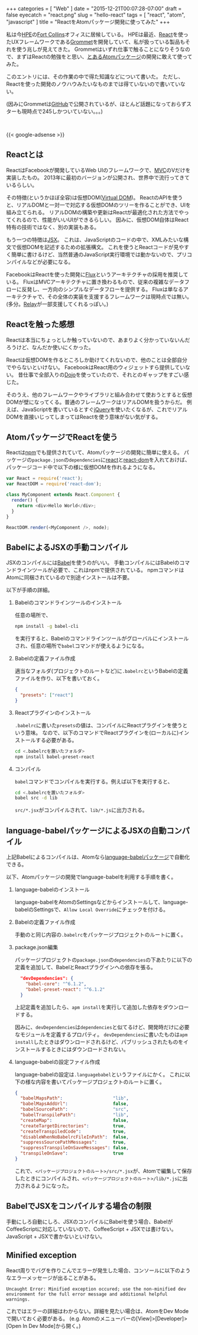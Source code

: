 +++
categories = [ "Web" ]
date = "2015-12-21T00:07:28-07:00"
draft = false
eyecatch = "react.png"
slug = "hello-react"
tags = [ "react", "atom", "javascript" ]
title = "ReactをAtomパッケージ開発に使ってみた"
+++

私は今[HPE](https://www.hpe.com/us/en/home.html)の[Fort Collins](https://ja.wikipedia.org/wiki/%E3%83%95%E3%82%A9%E3%83%BC%E3%83%88%E3%83%BB%E3%82%B3%E3%83%AA%E3%83%B3%E3%82%BA_%28%E3%82%B3%E3%83%AD%E3%83%A9%E3%83%89%E5%B7%9E%29)オフィスに居候している。
HPEは最近、[React](https://facebook.github.io/react/)を使ったUXフレームワークである[Grommet](http://www.grommet.io/docs/)を開発していて、私が扱っている製品もそれを使う兆しが見えてきた。
Grommetはいずれ仕事で触ることになりそうなので、まずはReactの勉強をと思い、[とあるAtomパッケージ](https://www.kaitoy.xyz/2015/12/19/atom-impress/)の開発に敢えて使ってみた。

このエントリには、その作業の中で得た知識などについて書いた。
ただし、Reactを使った開発のノウハウみたいなものまでは得ていないので書いていない。

(因みにGrommetは[GitHub](https://github.com/grommet/grommet)で公開されているが、ほとんど話題になっておらずスターも現時点で245しかついていない。。。)

<br>

{{< google-adsense >}}

## Reactとは
ReactはFacebookが開発しているWeb UIのフレームワークで、[MVC](https://ja.wikipedia.org/wiki/Model_View_Controller)のVだけを実装したもの。
2013年に最初のバージョンが公開され、世界中で流行ってきているらしい。

その特徴(というかほぼ全容)は仮想DOM([Virtual DOM](https://facebook.github.io/react/docs/glossary.html))。
ReactのAPIを使うと、リアルDOMと一対一で対応する仮想DOMのツリーを作ることができ、UIを組み立てられる。
リアルDOMの構築や更新はReactが最適化された方法でやってくれるので、性能がいいUIができるらしい。
因みに、仮想DOM自体はReact特有の技術ではなく、別の実装もある。

もう一つの特徴は[JSX](https://facebook.github.io/jsx/)。
これは、JavaScriptのコードの中で、XMLみたいな構文で仮想DOMを記述するための拡張構文。
これを使うとReactコードが見やすく簡単に書けるけど、当然普通のJavaScript実行環境では動かないので、プリコンパイルなどが必要になる。

FacebookはReactを使った開発に[Flux](http://facebook.github.io/flux/docs/overview.html#content)というアーキテクチャの採用を推奨している。
FluxはMVCアーキテクチャに置き換わるもので、従来の複雑なデータフローに反発し、一方向のシンプルなデータフローを提供する。
Fluxは単なるアーキテクチャで、その全体の実装を支援するフレームワークは現時点では無い。
(多分。[Relay](https://facebook.github.io/relay/)が一部支援してくれるっぽい。)

## Reactを触った感想
Reactは本当にちょっとしか触っていないので、あまりよく分かっていないんだろうけど、なんだか使いにくかった。

Reactは仮想DOMを作るところしか助けてくれないので、他のことは全部自分でやらないといけない。
FacebookはReact用のウィジェットすら提供していない。
昔仕事で全部入りの[Dojo](https://ja.wikipedia.org/wiki/Dojo_Toolkit)を使っていたので、それとのギャップをすごい感じた。

そのうえ、他のフレームワークやライブラリと組み合わせて使おうとすると仮想DOMが壁になってくる。普通のフレームワークはリアルDOMを扱うからだ。
例えば、JavaScriptを書いているとすぐ[jQuery](https://jquery.com/)を使いたくなるが、これでリアルDOMを直接いじってしまってはReactを使う意味がない気がする。

## AtomパッケージでReactを使う
Reactは[npm](https://www.npmjs.com/)でも提供されていて、Atomパッケージの開発に簡単に使える。
パッケージの`package.json`の`dependencies`に[react](https://www.npmjs.com/package/react)と[react-dom](https://www.npmjs.com/package/react-dom)を入れておけば、パッケージコード中で以下の様に仮想DOMを作れるようになる。

```javascript
var React = require('react');
var ReactDOM = require('react-dom');

class MyComponent extends React.Component {
  render() {
    return <div>Hello World</div>;
  }
}

ReactDOM.render(<MyComponent />, node);
```

## BabelによるJSXの手動コンパイル
JSXのコンパイルには[Babel](https://babeljs.io/)を使うのがいい。
手動コンパイルにはBabelのコマンドラインツールが必要で、これはnpmで提供されている。
npmコマンドはAtomに同梱されているので別途インストールは不要。

以下が手順の詳細。

1. Babelのコマンドラインツールのインストール

    任意の場所で、

    ```sh
    npm install -g babel-cli
    ```

    を実行すると、Babelのコマンドラインツールがグローバルにインストールされ、任意の場所で`babel`コマンドが使えるようになる。

2. Babelの定義ファイル作成

    適当なフォルダ(プロジェクトのルートなど)に`.babelrc`というBabelの定義ファイルを作り、以下を書いておく。

    ```json
    {
      "presets": ["react"]
    }
    ```

3. Reactプラグインのインストール

    `.babelrc`に書いた`presets`の値は、コンパイルにReactプラグインを使うという意味。
    なので、以下のコマンドでReactプラグインを(ローカルに)インストールする必要がある。

    ```sh
    cd <.babelrcを置いたフォルダ>
    npm install babel-preset-react
    ```

4. コンパイル

    `babel`コマンドでコンパイルを実行する。例えば以下を実行すると、

    ```sh
    cd <.babelrcを置いたフォルダ>
    babel src -d lib
    ```

    `src/*.jsx`がコンパイルされて、`lib/*.js`に出力される。

## language-babelパッケージによるJSXの自動コンパイル
上記Babelによるコンパイルは、Atomなら[language-babelパッケージ](https://atom.io/packages/language-babel)で自動化できる。

以下、Atomパッケージの開発でlanguage-babelを利用する手順を書く。

1. language-babelのインストール

    language-babelをAtomのSettingsなどからインストールして、language-babelのSettingsで、`Allow Local Override`にチェックを付ける。

2. Babelの定義ファイル作成

    手動のと同じ内容の`.babelrc`をパッケージプロジェクトのルートに置く。

3. package.json編集

    パッケージプロジェクトの`package.json`の`dependencies`の下あたりに以下の定義を追加して、BabelとReactプラグインへの依存を張る。

    ```json
      "devDependencies": {
        "babel-core": "^6.1.2",
        "babel-preset-react": "^6.1.2"
      }
    ```

    上記定義を追加したら、`apm install`を実行して追加した依存をダウンロードする。

    因みに、`devDependencies`は`dependencies`と似てるけど、開発時だけに必要なモジュールを定義するプロパティ。
    `devDependencies`に書いたものは`apm install`したときはダウンロードされるけど、パブリッシュされたものをインストールするときにはダウンロードされない。

4. language-babelの設定ファイル作成

    language-babelの設定は`.languagebabel`というファイルにかく。
    これに以下の様な内容を書いてパッケージプロジェクトのルートに置く。

    ```json
    {
      "babelMapsPath":                   "lib",
      "babelMapsAddUrl":                 false,
      "babelSourcePath":                 "src",
      "babelTranspilePath":              "lib",
      "createMap":                       false,
      "createTargetDirectories":         true,
      "createTranspiledCode":            true,
      "disableWhenNoBabelrcFileInPath":  false,
      "suppressSourcePathMessages":      true,
      "suppressTranspileOnSaveMessages": false,
      "transpileOnSave":                 true
    }
    ```

    これで、`<パッケージプロジェクトのルート>/src/*.jsx`が、Atomで編集して保存したときにコンパイルされ、`<パッケージプロジェクトのルート>/lib/*.js`に出力されるようになった。

## BabelでJSXをコンパイルする場合の制限
手動にしろ自動にしろ、JSXのコンパイルにBabelを使う場合、BabelがCoffeeScriptに対応していないので、CoffeeScript + JSXでは書けない。
JavaScript + JSXで書かないといけない。

## Minified exception
React周りでバグを作りこんでエラーが発生した場合、コンソールに以下のようなエラーメッセージが出ることがある。

```
Uncaught Error: Minified exception occured; use the non-minified dev environment for the full error message and additional helpful warnings.
```

これではエラーの詳細はわからない。詳細を見たい場合は、AtomをDev Modeで開いておく必要がある。
(e.g. Atomのメニューバーの[View]>[Developer]>[Open In Dev Mode]から開く。)
